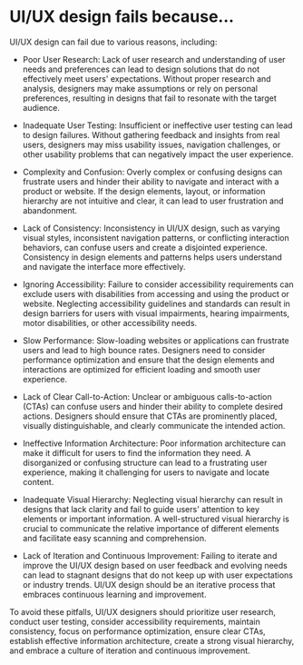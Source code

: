 # UI/UX design fails because…

UI/UX design can fail due to various reasons, including:

* Poor User Research: Lack of user research and understanding of user needs and preferences can lead to design solutions that do not effectively meet users' expectations. Without proper research and analysis, designers may make assumptions or rely on personal preferences, resulting in designs that fail to resonate with the target audience.

* Inadequate User Testing: Insufficient or ineffective user testing can lead to design failures. Without gathering feedback and insights from real users, designers may miss usability issues, navigation challenges, or other usability problems that can negatively impact the user experience.

* Complexity and Confusion: Overly complex or confusing designs can frustrate users and hinder their ability to navigate and interact with a product or website. If the design elements, layout, or information hierarchy are not intuitive and clear, it can lead to user frustration and abandonment.

* Lack of Consistency: Inconsistency in UI/UX design, such as varying visual styles, inconsistent navigation patterns, or conflicting interaction behaviors, can confuse users and create a disjointed experience. Consistency in design elements and patterns helps users understand and navigate the interface more effectively.

* Ignoring Accessibility: Failure to consider accessibility requirements can exclude users with disabilities from accessing and using the product or website. Neglecting accessibility guidelines and standards can result in design barriers for users with visual impairments, hearing impairments, motor disabilities, or other accessibility needs.

* Slow Performance: Slow-loading websites or applications can frustrate users and lead to high bounce rates. Designers need to consider performance optimization and ensure that the design elements and interactions are optimized for efficient loading and smooth user experience.

* Lack of Clear Call-to-Action: Unclear or ambiguous calls-to-action (CTAs) can confuse users and hinder their ability to complete desired actions. Designers should ensure that CTAs are prominently placed, visually distinguishable, and clearly communicate the intended action.

* Ineffective Information Architecture: Poor information architecture can make it difficult for users to find the information they need. A disorganized or confusing structure can lead to a frustrating user experience, making it challenging for users to navigate and locate content.

* Inadequate Visual Hierarchy: Neglecting visual hierarchy can result in designs that lack clarity and fail to guide users' attention to key elements or important information. A well-structured visual hierarchy is crucial to communicate the relative importance of different elements and facilitate easy scanning and comprehension.

* Lack of Iteration and Continuous Improvement: Failing to iterate and improve the UI/UX design based on user feedback and evolving needs can lead to stagnant designs that do not keep up with user expectations or industry trends. UI/UX design should be an iterative process that embraces continuous learning and improvement.

To avoid these pitfalls, UI/UX designers should prioritize user research, conduct user testing, consider accessibility requirements, maintain consistency, focus on performance optimization, ensure clear CTAs, establish effective information architecture, create a strong visual hierarchy, and embrace a culture of iteration and continuous improvement.